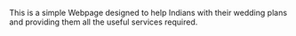 This is a simple Webpage designed to help Indians with their wedding plans and providing them all the useful services required. 
